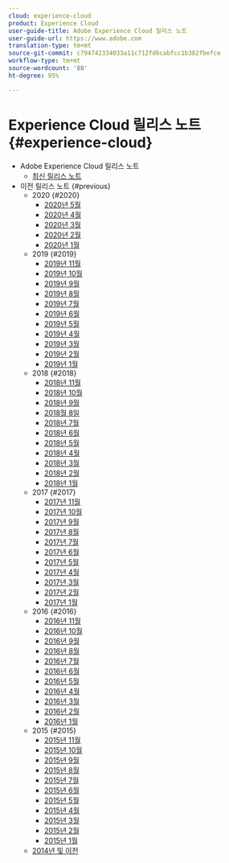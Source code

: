 ```yaml
---
cloud: experience-cloud
product: Experience Cloud
user-guide-title: Adobe Experience Cloud 릴리스 노트
user-guide-url: https://www.adobe.com
translation-type: tm+mt
source-git-commit: c794742334033a11c712fd6cabfcc1b382fbefce
workflow-type: tm+mt
source-wordcount: '88'
ht-degree: 95%

---
```



# Experience Cloud 릴리스 노트 {#experience-cloud}

+ Adobe Experience Cloud 릴리스 노트
   + [최신 릴리스 노트](current.md)
+ 이전 릴리스 노트 {#previous}
   + 2020 {#2020}
      + [2020년 5월](c-legacy-releases/2020/05212020.md)
      + [2020년 4월](c-legacy-releases/2020/04162020.md)
      + [2020년 3월](c-legacy-releases/2020/03122020.md)
      + [2020년 2월](c-legacy-releases/2020/02202020.md)
      + [2020년 1월](c-legacy-releases/2020/01162020.md)
   + 2019 {#2019}
      + [2019년 11월](c-legacy-releases/2019/10312019.md)
      + [2019년 10월](c-legacy-releases/2019/10102019.md)
      + [2019년 9월](c-legacy-releases/2019/09122019.md)
      + [2019년 8월](c-legacy-releases/2019/08082019.md)
      + [2019년 7월](c-legacy-releases/2019/07182019.md)
      + [2019년 6월](c-legacy-releases/2019/06132019.md)
      + [2019년 5월](c-legacy-releases/2019/05092019.md)
      + [2019년 4월](c-legacy-releases/2019/04112019.md)
      + [2019년 3월](c-legacy-releases/2019/03072019.md)
      + [2019년 2월](c-legacy-releases/2019/02072019.md)
      + [2019년 1월](c-legacy-releases/2019/01172019.md)
   + 2018 {#2018}
      + [2018년 11월](c-legacy-releases/2018/11012018.md)
      + [2018년 10월](c-legacy-releases/2018/10112018.md)
      + [2018년 9월](c-legacy-releases/2018/09132018.md)
      + [2018월 8일](c-legacy-releases/2018/08092018.md)
      + [2018년 7월](c-legacy-releases/2018/07192018.md)
      + [2018년 6월](c-legacy-releases/2018/06142018.md)
      + [2018년 5월](c-legacy-releases/2018/05102018.md)
      + [2018년 4월](c-legacy-releases/2018/04122018.md)
      + [2018년 3월](c-legacy-releases/2018/03082018.md)
      + [2018년 2월](c-legacy-releases/2018/02082018.md)
      + [2018년 1월](c-legacy-releases/2018/01182018.md)
   + 2017 {#2017}
      + [2017년 11월](c-legacy-releases/2017/11092017.md)
      + [2017년 10월](c-legacy-releases/2017/10262017.md)
      + [2017년 9월](c-legacy-releases/2017/09212017.md)
      + [2017년 8월](c-legacy-releases/2017/08172017.md)
      + [2017년 7월](c-legacy-releases/2017/07202017.md)
      + [2017년 6월](c-legacy-releases/2017/06082017.md)
      + [2017년 5월](c-legacy-releases/2017/05182017.md)
      + [2017년 4월 ](c-legacy-releases/2017/04202017.md)
      + [2017년 3월](c-legacy-releases/2017/03092017.md)
      + [2017년 2월](c-legacy-releases/2017/02162017.md)
      + [2017년 1월](c-legacy-releases/2017/01192017.md)
   + 2016 {#2016}
      + [2016년 11월](c-legacy-releases/2016/11102016.md)
      + [2016년 10월](c-legacy-releases/2016/10202016.md)
      + [2016년 9월](c-legacy-releases/2016/09152016.md)
      + [2016년 8월](c-legacy-releases/2016/08182016.md)
      + [2016년 7월](c-legacy-releases/2016/07212016.md)
      + [2016년 6월](c-legacy-releases/2016/06162016.md)
      + [2016년 5월](c-legacy-releases/2016/05192016.md)
      + [2016년 4월 ](c-legacy-releases/2016/04212016.md)
      + [2016년 3월](c-legacy-releases/2016/03172016.md)
      + [2016년 2월](c-legacy-releases/2016/02182016.md)
      + [2016년 1월](c-legacy-releases/2016/01212016.md)
   + 2015 {#2015}
      + [2015년 11월](c-legacy-releases/2015/11052015.md)
      + [2015년 10월](c-legacy-releases/2015/10152015.md)
      + [2015년 9월](c-legacy-releases/2015/09172015.md)
      + [2015년 8월](c-legacy-releases/2015/08202015.md)
      + [2015년 7월](c-legacy-releases/2015/07162015.md)
      + [2015년 6월](c-legacy-releases/2015/06182015.md)
      + [2015년 5월](c-legacy-releases/2015/05212015.md)
      + [2015년 4월](c-legacy-releases/2015/04162015.md)
      + [2015년 3월](c-legacy-releases/2015/03192015.md)
      + [2015년 2월](c-legacy-releases/2015/02192015.md)
      + [2015년 1월](c-legacy-releases/2015/01152015.md)
   + [2014년 및 이전](c-legacy-releases/2014-earlier.md)